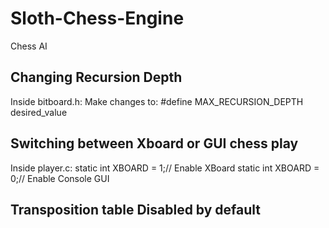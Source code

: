 # Sloth-Chess-Engine
Chess AI
## Changing Recursion Depth
Inside bitboard.h:
Make changes to: #define MAX_RECURSION_DEPTH desired_value
## Switching between Xboard or GUI chess play
Inside player.c:
static int XBOARD = 1;// Enable XBoard
static int XBOARD = 0;// Enable Console GUI
## Transposition table Disabled by default 
